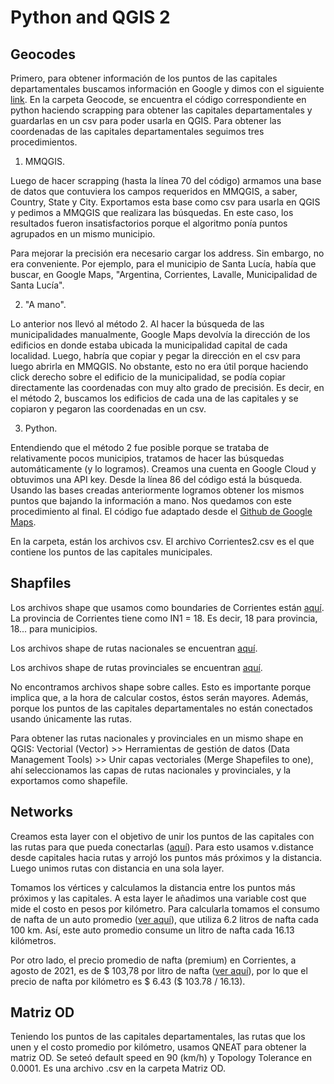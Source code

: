 # Python and QGIS 2

## Geocodes

Primero, para obtener información de los puntos de las capitales departamentales buscamos información en Google y dimos con el siguiente [link](https://es.wikipedia.org/wiki/Anexo:Departamentos_de_la_provincia_de_Corrientes). En la carpeta Geocode, se encuentra el código correspondiente en python haciendo scrapping para obtener las capitales departamentales y guardarlas en un csv para poder usarla en QGIS. Para obtener las coordenadas de las capitales departamentales seguimos tres procedimientos.

1) MMQGIS.

Luego de hacer scrapping (hasta la línea 70 del código) armamos una base de datos que contuviera los campos requeridos en MMQGIS, a saber, Country, State y City. Exportamos esta base como csv para usarla en QGIS y pedimos a MMQGIS que realizara las búsquedas. En este caso, los resultados fueron insatisfactorios porque el algoritmo ponía puntos agrupados en un mismo municipio.

Para mejorar la precisión era necesario cargar los address. Sin embargo, no era conveniente. Por ejemplo, para el municipio de Santa Lucía, había que buscar, en Google Maps, "Argentina, Corrientes, Lavalle, Municipalidad de Santa Lucía".

2) "A mano".

Lo anterior nos llevó al método 2. Al hacer la búsqueda de las municipalidades manualmente, Google Maps devolvía la dirección de los edificios en donde estaba ubicada la municipalidad capital de cada localidad. Luego, habría que copiar y pegar la dirección en el csv para luego abrirla en MMQGIS. No obstante, esto no era útil porque haciendo click derecho sobre el edificio de la municipalidad, se podía copiar directamente las coordenadas con muy alto grado de precisión. Es decir, en el método 2, buscamos los edificios de cada una de las capitales y se copiaron y pegaron las coordenadas en un csv.

3) Python.

Entendiendo que el método 2 fue posible porque se trataba de relativamente pocos municipios, tratamos de hacer las búsquedas automáticamente (y lo logramos). Creamos una cuenta en Google Cloud y obtuvimos una API key. Desde la línea 86 del código está la búsqueda. Usando las bases creadas anteriormente logramos obtener los mismos puntos que bajando la información a mano. Nos quedamos con este procedimiento al final. El código fue adaptado desde el [Github de Google Maps](https://github.com/googlemaps/google-maps-services-python).

En la carpeta, están los archivos csv. El archivo Corrientes2.csv es el que contiene los puntos de las capitales municipales.

## Shapfiles

Los archivos shape que usamos como boundaries de Corrientes están [aquí](https://datos.gob.ar/dataset/ign-unidades-territoriales/archivo/ign_01.02.02). La provincia de Corrientes tiene como IN1 = 18. Es decir, 18 para provincia, 18... para municipios.

Los archivos shape de rutas nacionales se encuentran [aquí](https://datos.transporte.gob.ar/dataset/rutas-nacionales).

Los archivos shape de rutas provinciales se encuentran [aquí](https://datos.transporte.gob.ar/dataset/rutas-provinciales).

No encontramos archivos shape sobre calles. Esto es importante porque implica que, a la hora de calcular costos, éstos serán mayores. Además, porque los puntos de las capitales departamentales no están conectados usando únicamente las rutas.

Para obtener las rutas nacionales y provinciales en un mismo shape en QGIS: Vectorial (Vector) >> Herramientas de gestión de datos (Data Management Tools) >> Unir capas vectoriales (Merge Shapefiles to one), ahí seleccionamos las capas de rutas nacionales y provinciales, y la exportamos como shapefile.

## Networks

Creamos esta layer con el objetivo de unir los puntos de las capitales con las rutas para que pueda conectarlas ([aquí](AIzaSyAslDtZJHYRYZvfDTrPzlJlBmxTlMOi3YM)). Para esto usamos v.distance desde capitales hacia rutas y arrojó los puntos más próximos y la distancia. Luego unimos rutas con distancia en una sola layer.

Tomamos los vértices y calculamos la distancia entre los puntos más próximos y las capitales. A esta layer le añadimos una variable cost que mide el costo en pesos por kilómetro. Para calcularla tomamos el consumo de nafta de un auto promedio ([ver aquí](https://siomaa.com:8082/Documents/Reports/informe_Parque_junio_2020.pdf?name=Parque%20Automotor%20jun%202020&date=01-07-2020)), que utiliza 6.2 litros de nafta cada 100 km. Así, este auto promedio consume un litro de nafta cada 16.13 kilómetros.

Por otro lado, el precio promedio de nafta (premium) en Corrientes, a agosto de 2021, es de $ 103,78 por litro de nafta ([ver aquí](http://datos.minem.gob.ar/dataset/precios-en-surtidor/archivo/80ac25de-a44a-4445-9215-090cf55cfda5?filters=provincia%3ACORRIENTES%7Cproducto%3ANafta+(premium)+de+m%C3%A1s+de+95+Ron)), por lo que el precio de nafta por kilómetro es $ 6.43 ($ 103.78 / 16.13).

## Matriz OD

Teniendo los puntos de las capitales departamentales, las rutas que los unen y el costo promedio por kilómetro, usamos QNEAT para obtener la matriz OD. Se seteó default speed en 90 (km/h) y Topology Tolerance en 0.0001. Es una archivo .csv en la carpeta Matriz OD.
